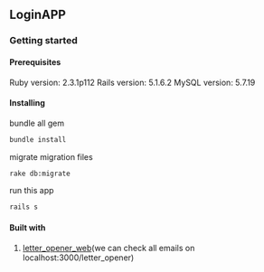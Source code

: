 ## LoginAPP
### Getting started

#### Prerequisites

Ruby version: 2.3.1p112
Rails version: 5.1.6.2
MySQL version: 5.7.19

#### Installing

bundle all gem
```bash
bundle install
```

migrate migration files
```bash
rake db:migrate
```

run this app
```bash
rails s
```
#### Built with
1. [letter_opener_web](https://github.com/fgrehm/letter_opener_web)(we can check all emails on localhost:3000/letter_opener)

